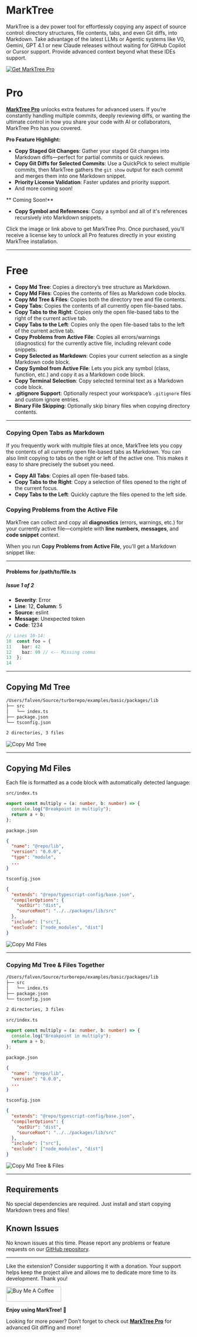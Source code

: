 # MarkTree

MarkTree is a dev power tool for effortlessly copying any aspect of source control: directory structures, file contents, tabs, and even Git diffs, into Markdown. Take advantage of the latest LLMs or Agentic systems like V0, Gemini, GPT 4.1 or new Claude releases without waiting for GitHub Copilot or Cursor support. Provide advanced context beyond what these IDEs support.

[![Get MarkTree Pro](images/logo.png)](https://buymeacoffee.com/lkpuiu42en/e/395935)

# Pro

[**MarkTree Pro**](https://buymeacoffee.com/lkpuiu42en/e/395935) unlocks extra features for advanced users. If you’re constantly handling multiple commits, deeply reviewing diffs, or wanting the ultimate control in how you share your code with AI or collaborators, MarkTree Pro has you covered.

**Pro Feature Highlight:**

- **Copy Staged Git Changes**: Gather your staged Git changes into Markdown diffs—perfect for partial commits or quick reviews.
- **Copy Git Diffs for Selected Commits**: Use a QuickPick to select multiple commits, then MarkTree gathers the `git show` output for each commit and merges them into one Markdown snippet.
- **Priority License Validation**: Faster updates and priority support.
- And more coming soon!

** Coming Soon!**

- **Copy Symbol and References**: Copy a symbol and all of it's references recursively into Markdown snippets.

Click the image or link above to get MarkTree Pro. Once purchased, you'll receive a license key to unlock all Pro features directly in your existing MarkTree installation.

---

# Free

- **Copy Md Tree**: Copies a directory’s tree structure as Markdown.
- **Copy Md Files**: Copies the contents of files as Markdown code blocks.
- **Copy Md Tree & Files**: Copies both the directory tree and file contents.
- **Copy Tabs**: Copies the contents of all currently open file-based tabs.
- **Copy Tabs to the Right**: Copies only the open file-based tabs to the right of the current active tab.
- **Copy Tabs to the Left**: Copies only the open file-based tabs to the left of the current active tab.
- **Copy Problems from Active File**: Copies all errors/warnings (diagnostics) for the currently active file, including relevant code snippets.
- **Copy Selected as Markdown**: Copies your current selection as a single Markdown code block.
- **Copy Symbol from Active File**: Lets you pick any symbol (class, function, etc.) and copy it as a Markdown code block.
- **Copy Terminal Selection**: Copy selected terminal text as a Markdown code block.
- **.gitignore Support**: Optionally respect your workspace’s `.gitignore` files and custom ignore entries.
- **Binary File Skipping**: Optionally skip binary files when copying directory contents.

---

### Copying Open Tabs as Markdown

If you frequently work with multiple files at once, MarkTree lets you copy the contents of all currently open file-based tabs as Markdown. You can also limit copying to tabs on the right or left of the active one. This makes it easy to share precisely the subset you need.

- **Copy All Tabs**: Copies all open file-based tabs.
- **Copy Tabs to the Right**: Copy a selection of files opened to the right of the current focus.
- **Copy Tabs to the Left**: Quickly capture the files opened to the left side.

### Copying Problems from the Active File

MarkTree can collect and copy all **diagnostics** (errors, warnings, etc.) for your currently active file—complete with **line numbers**, **messages**, and **code snippet** context.

When you run **Copy Problems from Active File**, you’ll get a Markdown snippet like:

---

#### Problems for /path/to/file.ts

##### Issue 1 of 2

- **Severity**: Error
- **Line**: 12, **Column**: 5
- **Source**: eslint
- **Message**: Unexpected token
- **Code**: 1234

```ts
// Lines 10-14:
10  const foo = {
11    bar: 42
12    baz: 99 // <-- Missing comma
13  };
14
```

---

## Copying Md Tree

```sh
/Users/falven/Source/turborepo/examples/basic/packages/lib
├── src
│   └── index.ts
├── package.json
└── tsconfig.json

2 directories, 3 files
```

![Copy Md Tree](images/copy_md_tree.gif)

---

## Copying Md Files

Each file is formatted as a code block with automatically detected language:

`src/index.ts`

```ts
export const multiply = (a: number, b: number) => {
  console.log("Breakpoint in multiply");
  return a + b;
};
```

`package.json`

```json
{
  "name": "@repo/lib",
  "version": "0.0.0",
  "type": "module",
  ...
}
```

`tsconfig.json`

```json
{
  "extends": "@repo/typescript-config/base.json",
  "compilerOptions": {
    "outDir": "dist",
    "sourceRoot": "../../packages/lib/src"
  },
  "include": ["src"],
  "exclude": ["node_modules", "dist"]
}
```

![Copy Md Files](images/copy_md_files.gif)

---

### Copying Md Tree & Files Together

```sh
/Users/falven/Source/turborepo/examples/basic/packages/lib
├── src
│   └── index.ts
├── package.json
└── tsconfig.json

2 directories, 3 files
```

`src/index.ts`

```ts
export const multiply = (a: number, b: number) => {
  console.log("Breakpoint in multiply");
  return a + b;
};
```

`package.json`

```json
{
  "name": "@repo/lib",
  "version": "0.0.0",
  ...
}
```

`tsconfig.json`

```json
{
  "extends": "@repo/typescript-config/base.json",
  "compilerOptions": {
    "outDir": "dist",
    "sourceRoot": "../../packages/lib/src"
  },
  "include": ["src"],
  "exclude": ["node_modules", "dist"]
}
```

![Copy Md Tree & Files](images/copy_md_tree_and_files.gif)

---

## Requirements

No special dependencies are required. Just install and start copying Markdown trees and files!

## Known Issues

No known issues at this time. Please report any problems or feature requests on our [GitHub repository](https://github.com/Falven/marktree/issues).

---

Like the extension? Consider supporting it with a donation. Your support helps keep the project alive and allows me to dedicate more time to its development. Thank you!

<a href="https://www.buymeacoffee.com/lkpUiU42EN" target="_blank"><img src="https://cdn.buymeacoffee.com/buttons/v2/default-violet.png" alt="Buy Me A Coffee" style="height: 40px !important;width: 150px !important;"></a>

**Enjoy using MarkTree! 🌳**

Looking for more power? Don’t forget to check out [**MarkTree Pro**](https://buymeacoffee.com/lkpuiu42en/e/395935) for advanced Git diffing and more!
